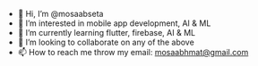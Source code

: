 - 👋 Hi, I’m @mosaabseta
- 👀 I’m interested in mobile app development, AI & ML
- 🌱 I’m currently learning flutter, firebase, AI & ML
- 💞️ I’m looking to collaborate on any of the above
- 📫 How to reach me throw my email: mosaabhmat@gmail.com

<!---
mosaabseta/mosaabseta is a ✨ special ✨ repository because its `README.md` (this file) appears on your GitHub profile.
You can click the Preview link to take a look at your changes.
--->
